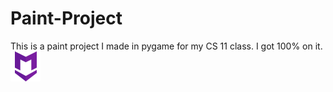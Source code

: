 # Paint-Project
 This is a paint project I made in pygame for my CS 11 class. I got 100% on it.
![alt text](https://github.com/adam-p/markdown-here/raw/master/src/common/images/icon48.png "Logo Title Text 1")
